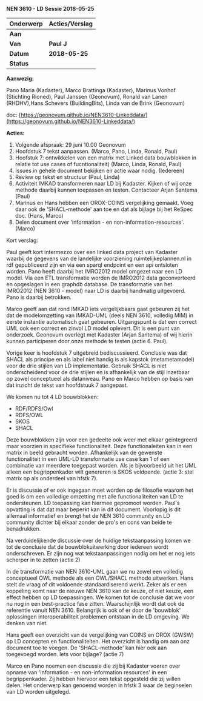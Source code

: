 ﻿**NEN 3610 - LD Sessie 2018-05-25**

| **Onderwerp** | **Acties/Verslag** |
| --- | --- |
| **Aan** |   |
| **Van** | **Paul J** |
| **Datum** | **2018-05-25** |
| **Status** |   |

**Aanwezig:**

Pano Maria (Kadaster), Marco Brattinga (Kadaster), Marinus Vonhof (Stichting Rioned), Paul Janssen (Geonovum), Ronald van Lanen (RHDHV),Hans Schevers (BuildingBits), Linda van de Brink (Geonovum)

doc: [https://geonovum.github.io/NEN3610-Linkeddata/](https://geonovum.github.io/NEN3610-Linkeddata/)



**Acties:**

1) Volgende afspraak: 29 juni 10.00 Geonovum
2) Hoofdstuk 7 tekst aanpassen. (Marco, Pano, Linda, Ronald, Paul)
3) Hoofstuk 7: ontwikkelen van een matrix met Linked data bouwblokken in relatie tot use cases of fucntionaliteit) (Marco, Linda, Ronald, Paul)
4) Issues in gehele document bekijken en actie waar nodig. (Iedereen)
5) Review op tekst en structuur (Paul, Linda)
6) Activiteit IMKAD transformeren naar LD bij Kadaster. Kijken of wij onze methode daarbij kunnen toepassen en testen. Contacteer Arjan Santema (Paul)
7) Marinus en Hans hebben een OROX-COINS vergelijking gemaakt. Voeg daar ook de 'SHACL-methode' aan toe en dat als bijlage bij het ReSpec doc. (Hans, Marco)
8) Delen document over 'information - en non-information-resources'. (Marco)

Kort verslag:

Paul geeft kort intermezzo over een linked data project van Kadaster waarbij de gegevens van de landelijke voorziening ruimtelijkeplannen.nl in rdf gepubliceerd zijn en via een sparql endpoint en een api ontsloten worden. Pano heeft daarbij het IMRO2012 model omgezet naar een LD model. Via een ETL transformatie worden de IMRO2012 data geconverteerd en opgeslagen in een graphdb database. De transformatie van het IMRO2012 (NEN 3610 - model) naar LD is daarbij handmatig uitgevoerd. Pano is daarbij betrokken.

Marco geeft aan dat rond IMKAD iets vergelijkbaars gaat gebeuren zij het dat de modelomzetting van IMKAD-UML (deels NEN 3610, volledig MIM) in eerste instantie automatisch gaat gebeuren. Uitgangspunt is dat een correct UML ook een correct en zinvol LD model oplevert. Dit is een punt van onderzoek. Geonovum overlegt met Kadaster (Arjan Santema) of wij hierin kunnen participeren door onze methode te testen (actie 6. Paul).

Vorige keer is hoofdstuk 7 uitgebreid bediscussieerd. Conclusie was dat SHACL als principe en als label niet handig is als kapstok (metametamodel) voor de drie stijlen van LD implementatie. Gebruik SHACL is niet onderscheidend voor de drie stijlen en is afhankelijk van de stijl inzetbaar op zowel conceptueel als dataniveau. Pano en Marco hebben op basis van dat inzicht de tekst van hoofdstuuk 7 aangepast.

We komen nu tot 4 LD bouwblokken:
- RDF/RDFS/Owl
- RDFS/OWL
- SKOS
- SHACL

Deze bouwblokken zijn voor een gedeelte ook weer met elkaar geintegreerd maar voorzien in specifieke functionaliteit. Deze functionaleiten kan in een matrix in beeld gebracht worden. Afhankelijk van de gewenste functionaliteit in een UML-LD transformatie use case kan 1 of een combinatie van meerdere toegepast worden. Als je bijvoorbeeld uit het UML alleen een begrippenkader wilt genereren is SKOS voldoende. (actie 3: stel matrix op als onderdeel van hfstk 7).

Er is discussie of er ook ingegaan moet worden op de filosofie waarom het goed is om een volledige omzetting met alle functionaliteiten van LD te ondersteunen. LD toepassing kan hiermee gepromoot worden. Paul's opvatting is dat dat maar beperkt kan in dit document. Voorlopig is dit allemaal informatief en brengt het de NEN 3610 community en LD community dichter bij elkaar zonder de pro's en cons van beide te benadrukken.

Na verduidelijkende discussie over de huidige tekstaanpassing komen we tot de conclusie dat de bouwblokuitwerking door iedereen wordt onderschreven. Er zijn nog wat tekstaanpassingen nodig om het er nog iets scherper in te zetten (actie 2)

In de transformatie van NEN 3610-UML gaan we nu zowel een volledig conceptueel OWL methode als een OWL/SHACL methode uitwerken. Hans stelt de vraag of dit voldoende standaardiserend werkt. Zeker als er een koppeling komt naar de nieuwe NEN 3610 kan de keuze, of niet keuze, een effect hebben op LD toepassingen. We komen tot de conclusie dat we voor nu nog in een best-practice fase zitten. Waarschijnlijk wordt dat ook de referentie vanuit NEN 3610. Belangrijk is ook of er door de 'bouwblok' oplossingen interoperabiliteit problemen ontstaan in de LD omgeving. We denken van niet.

Hans geeft een overzicht van de vergelijking van COINS en OROX (GWSW) op LD concepten en functionaliteiten. Het overzicht is handig om aan onz document toe te voegen. De 'SHACL-methode' kan hier ook aan toegevoegd worden. Iets voor bijlage? (actie 7)

Marco en Pano noemen een discussie die zij bij Kadaster voeren over opname van 'information - en non-information resources' in een begrippenkader. Zij hebben hiervoor een tekst opgesteld die zij willen delen. Het onderwerp kan genoemd worden in hfstk 3 waar de beginselen van LD worden uitgelegd.

